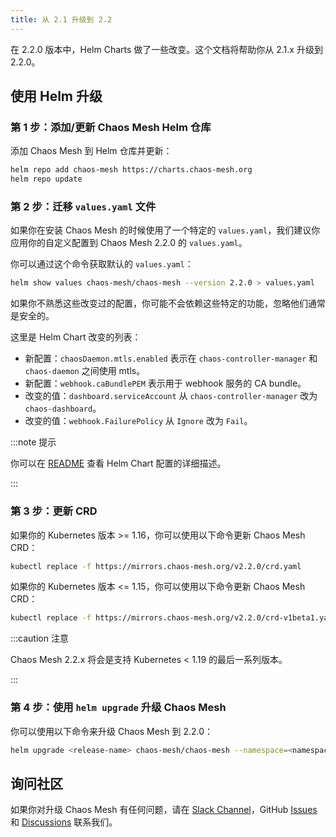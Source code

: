 ```yaml
---
title: 从 2.1 升级到 2.2
---
```


在 2.2.0 版本中，Helm Charts 做了一些改变。这个文档将帮助你从 2.1.x 升级到 2.2.0。

## 使用 Helm 升级

### 第 1 步：添加/更新 Chaos Mesh Helm 仓库

添加 Chaos Mesh 到 Helm 仓库并更新：

```bash
helm repo add chaos-mesh https://charts.chaos-mesh.org
helm repo update
```

### 第 2 步：迁移 `values.yaml` 文件

如果你在安装 Chaos Mesh 的时候使用了一个特定的 `values.yaml`，我们建议你应用你的自定义配置到 Chaos Mesh 2.2.0 的 `values.yaml`。

你可以通过这个命令获取默认的 `values.yaml`：

```bash
helm show values chaos-mesh/chaos-mesh --version 2.2.0 > values.yaml
```

如果你不熟悉这些改变过的配置，你可能不会依赖这些特定的功能，忽略他们通常是安全的。

这里是 Helm Chart 改变的列表：

- 新配置：`chaosDaemon.mtls.enabled` 表示在 `chaos-controller-manager` 和 `chaos-daemon` 之间使用 mtls。
- 新配置：`webhook.caBundlePEM` 表示用于 webhook 服务的 CA bundle。
- 改变的值：`dashboard.serviceAccount` 从 `chaos-controller-manager` 改为 `chaos-dashboard`。
- 改变的值：`webhook.FailurePolicy` 从 `Ignore` 改为 `Fail`。

:::note 提示

你可以在 [README](https://github.com/chaos-mesh/chaos-mesh/blob/v2.2.0/helm/chaos-mesh/README.md) 查看 Helm Chart 配置的详细描述。

:::

### 第 3 步：更新 CRD

如果你的 Kubernetes 版本 >= 1.16，你可以使用以下命令更新 Chaos Mesh CRD：

```bash
kubectl replace -f https://mirrors.chaos-mesh.org/v2.2.0/crd.yaml
```

如果你的 Kubernetes 版本 <= 1.15，你可以使用以下命令更新 Chaos Mesh CRD：

```bash
kubectl replace -f https://mirrors.chaos-mesh.org/v2.2.0/crd-v1beta1.yaml
```

:::caution 注意

Chaos Mesh 2.2.x 将会是支持 Kubernetes < 1.19 的最后一系列版本。

:::

### 第 4 步：使用 `helm upgrade` 升级 Chaos Mesh

你可以使用以下命令来升级 Chaos Mesh 到 2.2.0：

```bash
helm upgrade <release-name> chaos-mesh/chaos-mesh --namespace=<namespace> --version=2.2.0 <--other-required-flags>
```

## 询问社区

如果你对升级 Chaos Mesh 有任何问题，请在 [Slack Channel](https://cloud-native.slack.com/archives/C0193VAV272)，GitHub [Issues](https://github.com/chaos-mesh/chaos-mesh/issues/new?assignees=&labels=&template=question.md) 和 [Discussions](https://github.com/chaos-mesh/chaos-mesh/discussions/new) 联系我们。

